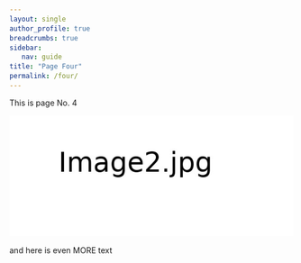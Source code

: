 ```yaml
---
layout: single
author_profile: true
breadcrumbs: true
sidebar:
   nav: guide
title: "Page Four"
permalink: /four/
---
```


This is page No. 4

![Image1](/assets/images/image2.jpg)

and here is even MORE text
